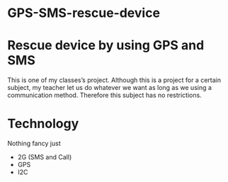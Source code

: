 # GPS-SMS-rescue-device

# Rescue device by using GPS and SMS

This is one of my classes’s project. Although this is a project for a certain subject, my teacher let us do whatever we want as long as we using a communication method. Therefore this subject has no restrictions.
 
# Technology
Nothing fancy just
- 2G (SMS and Call)
- GPS
- I2C
